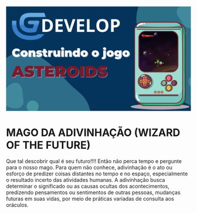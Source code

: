 ![ASTEROIDS](https://github.com/dfilitto/GDevelopAsteroids/blob/main/Construindo%20o%20jogo%20ASTEROIDS.jpg)

# MAGO DA ADIVINHAÇÃO (WIZARD OF THE FUTURE)
Que tal descobrir qual é seu futuro!!!! Então não perca tempo e pergunte para o nosso mago.
Para quem não conhece, adivinhação é o ato ou esforço de predizer coisas distantes no tempo e no espaço, especialmente o resultado incerto das atividades humanas. A adivinhação busca determinar o significado ou as causas ocultas dos acontecimentos, predizendo pensamentos ou sentimentos de outras pessoas, mudanças futuras em suas vidas, por meio de práticas variadas de consulta aos oráculos.
